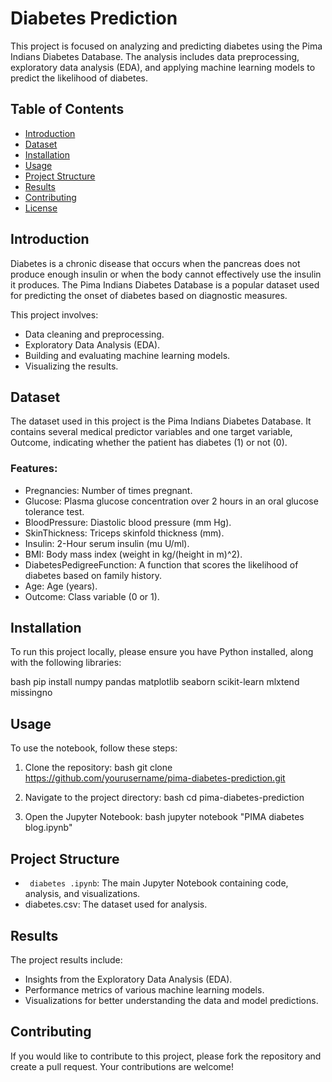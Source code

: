 # Diabetes Prediction

This project is focused on analyzing and predicting diabetes using the Pima Indians Diabetes Database. The analysis includes data preprocessing, exploratory data analysis (EDA), and applying machine learning models to predict the likelihood of diabetes.

## Table of Contents
- [Introduction](#introduction)
- [Dataset](#dataset)
- [Installation](#installation)
- [Usage](#usage)
- [Project Structure](#project-structure)
- [Results](#results)
- [Contributing](#contributing)
- [License](#license)

## Introduction
Diabetes is a chronic disease that occurs when the pancreas does not produce enough insulin or when the body cannot effectively use the insulin it produces. The Pima Indians Diabetes Database is a popular dataset used for predicting the onset of diabetes based on diagnostic measures.

This project involves:
- Data cleaning and preprocessing.
- Exploratory Data Analysis (EDA).
- Building and evaluating machine learning models.
- Visualizing the results.

## Dataset
The dataset used in this project is the Pima Indians Diabetes Database. It contains several medical predictor variables and one target variable, Outcome, indicating whether the patient has diabetes (1) or not (0).

### Features:
- Pregnancies: Number of times pregnant.
- Glucose: Plasma glucose concentration over 2 hours in an oral glucose tolerance test.
- BloodPressure: Diastolic blood pressure (mm Hg).
- SkinThickness: Triceps skinfold thickness (mm).
- Insulin: 2-Hour serum insulin (mu U/ml).
- BMI: Body mass index (weight in kg/(height in m)^2).
- DiabetesPedigreeFunction: A function that scores the likelihood of diabetes based on family history.
- Age: Age (years).
- Outcome: Class variable (0 or 1).

## Installation
To run this project locally, please ensure you have Python installed, along with the following libraries:

bash
pip install numpy pandas matplotlib seaborn scikit-learn mlxtend missingno


## Usage
To use the notebook, follow these steps:

1. Clone the repository:
    bash
    git clone https://github.com/yourusername/pima-diabetes-prediction.git
    
2. Navigate to the project directory:
    bash
    cd pima-diabetes-prediction
    
3. Open the Jupyter Notebook:
    bash
    jupyter notebook "PIMA diabetes blog.ipynb"
    

## Project Structure
- ` diabetes .ipynb`: The main Jupyter Notebook containing code, analysis, and visualizations.
- diabetes.csv: The dataset used for analysis.

## Results
The project results include:
- Insights from the Exploratory Data Analysis (EDA).
- Performance metrics of various machine learning models.
- Visualizations for better understanding the data and model predictions.

## Contributing
If you would like to contribute to this project, please fork the repository and create a pull request. Your contributions are welcome!

